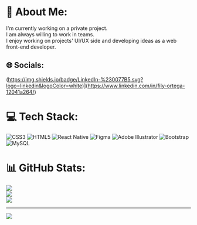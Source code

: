 # 💫 About Me:
I'm currently working on a private project.<br>I am always willing to work in teams.<br>I enjoy working on projects' UI/UX side and developing ideas as a web front-end developer.<br>


## 🌐 Socials:
(https://img.shields.io/badge/LinkedIn-%230077B5.svg?logo=linkedin&logoColor=white)](https://www.linkedin.com/in/fily-ortega-12041a264/) 

# 💻 Tech Stack:
![CSS3](https://img.shields.io/badge/css3-%231572B6.svg?style=for-the-badge&logo=css3&logoColor=white) ![HTML5](https://img.shields.io/badge/html5-%23E34F26.svg?style=for-the-badge&logo=html5&logoColor=white) ![React Native](https://img.shields.io/badge/react_native-%2320232a.svg?style=for-the-badge&logo=react&logoColor=%2361DAFB) 	![Figma](https://img.shields.io/badge/figma-%23F24E1E.svg?style=for-the-badge&logo=figma&logoColor=white) ![Adobe Illustrator](https://img.shields.io/badge/adobeillustrator-%23FF9A00.svg?style=for-the-badge&logo=adobeillustrator&logoColor=white) ![Bootstrap](https://img.shields.io/badge/bootstrap-%23563D7C.svg?style=for-the-badge&logo=bootstrap&logoColor=white) ![MySQL](https://img.shields.io/badge/mysql-%2300f.svg?style=for-the-badge&logo=mysql&logoColor=white)
# 📊 GitHub Stats:
![](https://github-readme-stats.vercel.app/api?username=FilyBox&theme=tokyonight&hide_border=false&include_all_commits=false&count_private=false)<br/>
![](https://github-readme-streak-stats.herokuapp.com/?user=FilyBox&theme=tokyonight&hide_border=false)<br/>
![](https://github-readme-stats.vercel.app/api/top-langs/?username=FilyBox&theme=tokyonight&hide_border=false&include_all_commits=false&count_private=false&layout=compact)

---
[![](https://visitcount.itsvg.in/api?id=FilyBox&icon=0&color=0)](https://visitcount.itsvg.in)

